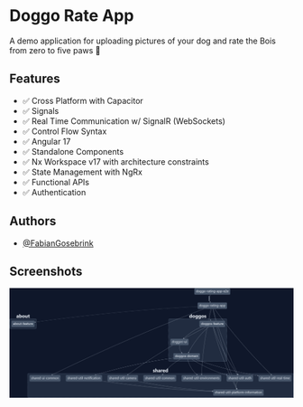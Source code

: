# Doggo Rate App

A demo application for uploading pictures of your dog and rate the Bois from zero to five paws 🐾

## Features

- ✅ Cross Platform with Capacitor
- ✅ Signals
- ✅ Real Time Communication w/ SignalR (WebSockets)
- ✅ Control Flow Syntax
- ✅ Angular 17
- ✅ Standalone Components
- ✅ Nx Workspace v17 with architecture constraints
- ✅ State Management with NgRx
- ✅ Functional APIs
- ✅ Authentication

## Authors

- [@FabianGosebrink](https://twitter.com/FabianGosebrink)

## Screenshots

![App Screenshot](.github/graph.png)
